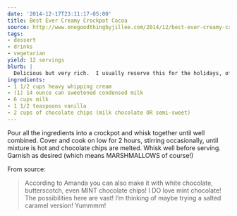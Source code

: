 ```yaml
---
date: '2014-12-17T23:11:17-05:00'
title: Best Ever Creamy Crockpot Cocoa
source: http://www.onegoodthingbyjillee.com/2014/12/best-ever-creamy-crockpot-cocoa-an-ipad-mini-giveaway.html
tags:
- dessert
- drinks
- vegetarian
yield: 12 servings
blurb: |
  Delicious but very rich.  I usually reserve this for the holidays, often New Year's Eve.
ingredients:
- 1 1/2 cups heavy whipping cream
- (1) 14 ounce can sweetened condensed milk
- 6 cups milk
- 1 1/2 teaspoons vanilla
- 2 cups of chocolate chips (milk chocolate OR semi-sweet)
---
```


Pour all the ingredients into a crockpot and whisk together until well
combined. Cover and cook on low for 2 hours, stirring occasionally, until
mixture is hot and chocolate chips are melted. Whisk well before
serving. Garnish as desired (which means MARSHMALLOWS of course!)

From source:

> According to Amanda you can also make it with white chocolate, butterscotch,
even MINT chocolate chips! I DO love mint chocolate! The possibilities here
are vast! I’m thinking of maybe trying a salted caramel version! Yummmm!
